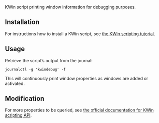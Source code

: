 KWin script printing window information for debugging purposes.

## Installation

For instructions how to install a KWin script, see [the KWin scripting tutorial](https://bugs.kde.org/show_bug.cgi?id=445058).

## Usage

Retrieve the script’s output from the journal:

`journalctl -g 'kwindebug' -f`

This will continuously print window properties as windows are added or activated. 

## Modification

For more properties to be queried, see [the official documentation for KWin scripting API](https://develop.kde.org/docs/extend/plasma/kwin/api/).
